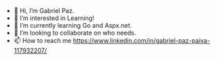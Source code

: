 - 👋 Hi, I’m Gabriel Paz.
- 👀 I’m interested in Learning!
- 🌱 I’m currently learning Go and Aspx.net.
- 💞️ I’m looking to collaborate on who needs.
- 📫 How to reach me https://www.linkedin.com/in/gabriel-paz-paiva-117932207/

